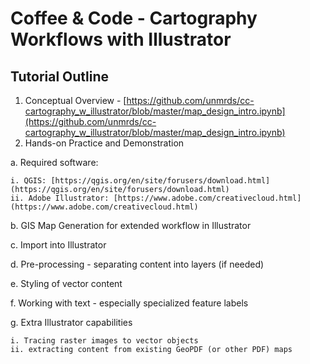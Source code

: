 # Coffee & Code - Cartography Workflows with Illustrator

## Tutorial Outline

1. Conceptual Overview - [https://github.com/unmrds/cc-cartography_w_illustrator/blob/master/map_design_intro.ipynb](https://github.com/unmrds/cc-cartography_w_illustrator/blob/master/map_design_intro.ipynb)
2. Hands-on Practice and Demonstration
  
  a. Required software:
    
    i. QGIS: [https://qgis.org/en/site/forusers/download.html](https://qgis.org/en/site/forusers/download.html)
    ii. Adobe Illustrator: [https://www.adobe.com/creativecloud.html](https://www.adobe.com/creativecloud.html)
  
  b. GIS Map Generation for extended workflow in Illustrator
  
  c. Import into Illustrator 
  
  d. Pre-processing - separating content into layers (if needed)
  
  e. Styling of vector content
  
  f. Working with text - especially specialized feature labels
  
  g. Extra Illustrator capabilities
    
    i. Tracing raster images to vector objects
    ii. extracting content from existing GeoPDF (or other PDF) maps
